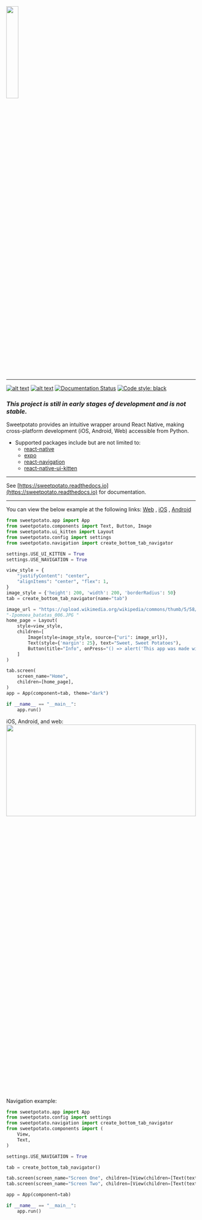 <img src="https://raw.githubusercontent.com/greysonlalonde/sweetpotato/main/media/sweetpotato_github_banner.png" height=25% alt="">

-----
[![alt text](https://img.shields.io/badge/pypi-0.4.a0-blue)](https://pypi.org/project/sweetpotato)
[![alt text](https://img.shields.io/badge/license-MIT-green)](https://github.com/greysonlalonde/sweetpotato/blob/main/LICENSE)
[![Documentation Status](https://readthedocs.org/projects/sweetpotato/badge/?version=latest)](https://sweetpotato.readthedocs.io/en/latest/?badge=latest)
[![Code style: black](https://img.shields.io/badge/code%20style-black-000000.svg)](https://github.com/psf/black)

### *This project is still in early stages of development and is not stable.*

Sweetpotato provides an intuitive wrapper around React Native, making cross-platform development (iOS, Android, Web)
accessible from Python.

- Supported packages include but are not limited to:
    - [react-native](https://reactnative.dev)
    - [expo](https://expo.dev)
    - [react-navigation](https://reactnavigation.org)
    - [react-native-ui-kitten](https://akveo.github.io/react-native-ui-kitten/)

------

See [https://sweetpotato.readthedocs.io](https://sweetpotato.readthedocs.io) for documentation.

-----
You can view the below example at the following links:
[Web](https://snack-web-player.s3.us-west-1.amazonaws.com/v2/44/index.html?initialUrl=exp%3A%2F%2Fexp.host%2F%40snack%2Fsdk.44.0.0-GZGNQHl!bJ&origin=https%3A%2F%2Fsnack.expo.dev&verbose=false)
,
[iOS](https://appetize.io/embed/8bnmakzrptf1hv9dq7v7bnteem?autoplay=false&debug=true&device=iphone12&embed=true&scale=73&screenOnly=false&xDocMsg=true&xdocMsg=true&params=%7B%22EXDevMenuDisableAutoLaunch%22%3Atrue%2C%22EXKernelLaunchUrlDefaultsKey%22%3A%22exp%3A%2F%2Fexp.host%2F%40greysonlalonde13%2Ffbfde8%2BGZGNQHl%21bJ%22%2C%22EXKernelDisableNuxDefaultsKey%22%3Atrue%7D&osVersion=14.5)
,
[Android](https://appetize.io/embed/xc1w6f1krd589zhp22a0mgftyw?autoplay=false&debug=true&device=pixel4&embed=true&launchUrl=exp%3A%2F%2Fexp.host%2F%40greysonlalonde13%2Ffbfde8%2BGZGNQHl%21bJ&scale=81&screenOnly=false&xDocMsg=true&xdocMsg=true&params=%7B%22EXDevMenuDisableAutoLaunch%22%3Atrue%2C%22EXKernelLaunchUrlDefaultsKey%22%3A%22exp%3A%2F%2Fexp.host%2F%40greysonlalonde13%2Ffbfde8%2BGZGNQHl%21bJ%22%2C%22EXKernelDisableNuxDefaultsKey%22%3Atrue%7D&osVersion=11.0)

```python
from sweetpotato.app import App
from sweetpotato.components import Text, Button, Image
from sweetpotato.ui_kitten import Layout
from sweetpotato.config import settings
from sweetpotato.navigation import create_bottom_tab_navigator

settings.USE_UI_KITTEN = True
settings.USE_NAVIGATION = True

view_style = {
    "justifyContent": "center",
    "alignItems": "center", "flex": 1,
}
image_style = {'height': 200, 'width': 200, 'borderRadius': 50}
tab = create_bottom_tab_navigator(name="tab")

image_url = "https://upload.wikimedia.org/wikipedia/commons/thumb/5/58/Ipomoea_batatas_006.JPG/1920px"
"-Ipomoea_batatas_006.JPG "
home_page = Layout(
    style=view_style,
    children=[
        Image(style=image_style, source={"uri": image_url}),
        Text(style={'margin': 25}, text="Sweet, Sweet Potatoes"),
        Button(title="Info", onPress="() => alert('This app was made with sweetpotato')")
    ]
)

tab.screen(
    screen_name="Home",
    children=[home_page],
)
app = App(component=tab, theme="dark")

if __name__ == "__main__":
    app.run()

```

iOS, Android, and web:
<img src="https://raw.githubusercontent.com/greysonlalonde/sweetpotato/main/media/sweetpotato_readme_example.jpg" width=100% height=25% alt="">

Navigation example:

```python
from sweetpotato.app import App
from sweetpotato.config import settings
from sweetpotato.navigation import create_bottom_tab_navigator
from sweetpotato.components import (
    View,
    Text,
)

settings.USE_NAVIGATION = True

tab = create_bottom_tab_navigator()

tab.screen(screen_name="Screen One", children=[View(children=[Text(text="Hello")])])
tab.screen(screen_name="Screen Two", children=[View(children=[Text(text="World")])])

app = App(component=tab)

if __name__ == "__main__":
    app.run()
```

